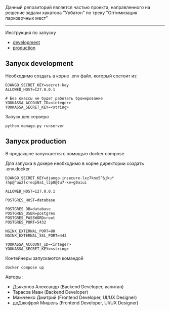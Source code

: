 Данный репозиторий является частью проекта, направленного на решение задачи хакатона "Урбатон" по треку "Оптимизация
парковочных мест"

---
Инструкция по запуску

- [development](#запуск-development)
- [production](#запуск-production)

## Запуск development

Необходимо создать в корне .env файл, который состоит из:

    DJANGO_SECRET_KEY=secret-key
    ALLOWED_HOST=127.0.0.1
    
    # Без юкассы не будет работать бронирование
    YOOKASSA_ACCOUNT_ID=<integer>
    YOOKASSA_SECRET_KEY=<string>

Запуск дев сервера 
    
    python manage.py runserver

## Запуск production

В продакшне запускается с помощью docker compose

Для запуска в докере необходимо в корне директории создать .env.docker

    DJANGO_SECRET_KEY=django-insecure-lxz7knx5^&jku*(hp@^uw2lx!eqp0a1_lzp0@)u7-ke+g0aiui
    
    ALLOWED_HOST=127.0.0.1
    
    POSTGRES_HOST=database
    
    POSTGRES_DB=database
    POSTGRES_USER=postgres
    POSTGRES_PASSWORD=root
    POSTGRES_PORT=5432
    
    NGINX_EXTERNAL_PORT=80
    NGINX_EXTERNAL_SSL_PORT=443
    
    YOOKASSA_ACCOUNT_ID=<integer>
    YOOKASSA_SECRET_KEY=<string>

Контейнеры запускаются командой

    docker compose up

Авторы:

- Дьяконов Александр (Backend Developer, капитан)
- Тарасов Иван (Backend Developer)
- Мамченко Дмитрий (Frontend Developer, UI/UX Designer)
- деДжофрой Мишель (Frontend Developer, UI/UX Designer)
